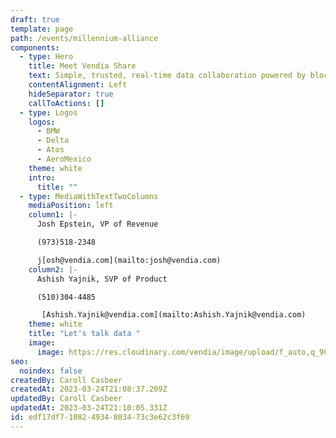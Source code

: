 ```yaml
---
draft: true
template: page
path: /events/millennium-alliance
components:
  - type: Hero
    title: Meet Vendia Share
    text: Simple, trusted, real-time data collaboration powered by blockchain
    contentAlignment: Left
    hideSeparator: true
    callToActions: []
  - type: Logos
    logos:
      - BMW
      - Delta
      - Atos
      - AeroMexico
    theme: white
    intro:
      title: ""
  - type: MediaWithTextTwoColumns
    mediaPosition: left
    column1: |-
      Josh Epstein, VP of Revenue

      (973)518-2348 

      j[osh@vendia.com](mailto:josh@vendia.com)
    column2: |-
      Ashish Yajnik, SVP of Product

      (510)304-4485 

       [Ashish.Yajnik@vendia.com](mailto:Ashish.Yajnik@vendia.com)
    theme: white
    title: "Let's talk data "
    image:
      image: https://res.cloudinary.com/vendia/image/upload/f_auto,q_90/v1677268224/Website/Iso/VendiaShare_iso_lnmpta.svg
seo:
  noindex: false
createdBy: Caroll Casbeer
createdAt: 2023-03-24T21:08:37.209Z
updatedBy: Caroll Casbeer
updatedAt: 2023-03-24T21:10:05.331Z
id: edf17df7-1082-4934-8034-73c3e62c3f69
---
```


